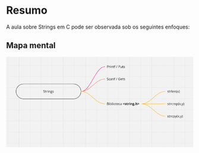 # Resumo

A aula sobre Strings em C pode ser observada sob os seguintes enfoques:

## Mapa mental

![Mapa mental da aula](../../../../../images/programacao_estruturada/pEstruturada32.png)